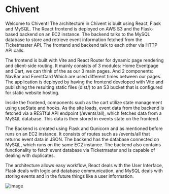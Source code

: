 # Chivent
Welcome to Chivent! The architecture in Chivent is built using React, Flask and MySQL. The React frontend is deployed on AWS S3 and the Flask-based backend on an EC2 instance. The backend talks to the MySQL database to store and retrieve event information fetched from the Ticketmaster API. The frontend and backend talk to each other via HTTP API calls.

The frontend is built with Vite and React Router for dynamic page rendering and client-side routing. It mainly consists of 3 modules: Home Eventpage and Cart, we can think of the as our 3 main pages. And 2 components: NavBar and EventCard Which are used different times between our pages. The application is deployed by having the frontend developed with Vite and publishing the resulting static files (dist/) to an S3 bucket that is configured for static website hosting.

Inside the frontend, components such as the cart utilize state management using useState and hooks. As the site loads, event data from the backend is fetched via a RESTful API endpoint (/events/all), which fetches data from a MySQL database. This data is then stored in events state on the frontend.

The Backend is created using Flask and Gunicorn and as mentioned before runs on an EC2 instance. It consists of routes such as /events/all that returns event data in JSON. The backend has the database connected on MySQL, which runs on the same EC2 instance. The backend also contains functionality to fetch event database via Ticketmaster and is capable of dealing with duplicates. 
 
The architecture allows easy workflow, React deals with the User Interface, Flask deals with logic and database communication, and MySQL deals with storing events and in the future things like a user information. 
     
![image](https://github.com/user-attachments/assets/2c640047-b616-4413-a5fe-00cad04b9d1f)
